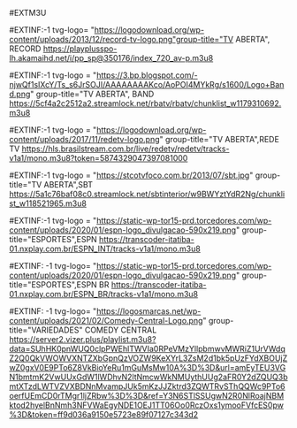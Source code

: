 #EXTM3U

#EXTINF:-1 tvg-logo= "https://logodownload.org/wp-content/uploads/2013/12/record-tv-logo.png"group-title="TV ABERTA", RECORD 
https://playplusspo-lh.akamaihd.net/i/pp_sp@350176/index_720_av-p.m3u8
 
#EXTINF:-1 tvg-logo = "https://3.bp.blogspot.com/-njwQf1sIXcY/Ts_s6JrSOJI/AAAAAAAAKco/AoPOI4MYkRg/s1600/Logo+Band.png" group-title="TV ABERTA", BAND
https://5cf4a2c2512a2.streamlock.net/rbatv/rbatv/chunklist_w1179310692.m3u8

#EXTINF:-1 tvg-logo = "https://logodownload.org/wp-content/uploads/2017/11/redetv-logo.png" group-title="TV ABERTA",REDE TV
https://hls.brasilstream.com.br/live/redetv/redetv/tracks-v1a1/mono.m3u8?token=5874329047397081000

#EXTINF:-1 tvg-logo = "https://stcotvfoco.com.br/2013/07/sbt.jpg" group-title="TV ABERTA",SBT
https://5a1c76baf08c0.streamlock.net/sbtinterior/w9BWYztYdR2Ng/chunklist_w118521965.m3u8

#EXTINF:-1 tvg-logo = "https://static-wp-tor15-prd.torcedores.com/wp-content/uploads/2020/01/espn-logo_divulgacao-590x219.png" group-title="ESPORTES",ESPN
https://transcoder-itatiba-01.nxplay.com.br/ESPN_INT/tracks-v1a1/mono.m3u8

#EXTINF: -1 tvg-logo= "https://static-wp-tor15-prd.torcedores.com/wp-content/uploads/2020/01/espn-logo_divulgacao-590x219.png" group-title="ESPORTES",ESPN BR
https://transcoder-itatiba-01.nxplay.com.br/ESPN_BR/tracks-v1a1/mono.m3u8

#EXTINF: -1 tvg-logo= "https://logosmarcas.net/wp-content/uploads/2021/02/Comedy-Central-Logo.png" group-title="VARIEDADES" COMEDY CENTRAL
https://server2.vizer.plus/playlist.m3u8?data=SUhHK0pnWUQ0clpPWEhlTWVIa0RPeVMzYllpbmwvMWRiZ1UrVWdqZ2Q0QkVWOWVXNTZXbGpnQzVOZW9KeXYrL3ZsM2d1bk5pUzFYdXBOUjZwZ0gxV0E9PTo6Z8VkBioYeRu1mGuMsMw10A%3D%3D&url=amEyTEU3VGN1bmtmK2VwUUxGdW1lWDhvN2ltNmcwWkNMUythUUg2aFR0Y2dZQUQ3bmtXTzdLWTVZVXBDNnMvampJUk5mKzJJZktrd3ZQWTRvSThQQWc9PTo6oerfUEmCD0rTMgr1ljZRbw%3D%3D&ref=Y3N6STlSSUgwN2R0NlRoajNBMktod2hyelBnNmh3NFVWaEgyNDE1OEJ1TT06Oo0RczOxs1ymooFVfcES0pw%3D&token=ff9d036a9150e5723e89f07127c343d2
